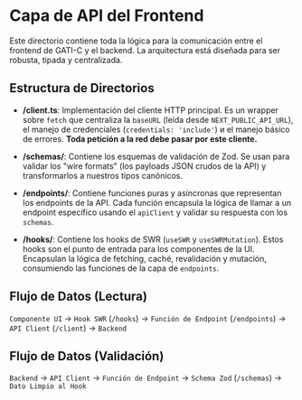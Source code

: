 # Capa de API del Frontend

Este directorio contiene toda la lógica para la comunicación entre el frontend de GATI-C y el backend. La arquitectura está diseñada para ser robusta, tipada y centralizada.

## Estructura de Directorios

- **/client.ts**: Implementación del cliente HTTP principal. Es un wrapper sobre `fetch` que centraliza la `baseURL` (leída desde `NEXT_PUBLIC_API_URL`), el manejo de credenciales (`credentials: 'include'`) и el manejo básico de errores. **Toda petición a la red debe pasar por este cliente.**

- **/schemas/**: Contiene los esquemas de validación de Zod. Se usan para validar los "wire formats" (los payloads JSON crudos de la API) y transformarlos a nuestros tipos canónicos.

- **/endpoints/**: Contiene funciones puras y asíncronas que representan los endpoints de la API. Cada función encapsula la lógica de llamar a un endpoint específico usando el `apiClient` y validar su respuesta con los `schemas`.

- **/hooks/**: Contiene los hooks de SWR (`useSWR` y `useSWRMutation`). Estos hooks son el punto de entrada para los componentes de la UI. Encapsulan la lógica de fetching, caché, revalidación y mutación, consumiendo las funciones de la capa de `endpoints`.

## Flujo de Datos (Lectura)

`Componente UI` -> `Hook SWR` (`/hooks`) -> `Función de Endpoint` (`/endpoints`) -> `API Client` (`/client`) -> `Backend`

## Flujo de Datos (Validación)

`Backend` -> `API Client` -> `Función de Endpoint` -> `Schema Zod` (`/schemas`) -> `Dato Limpio al Hook`
